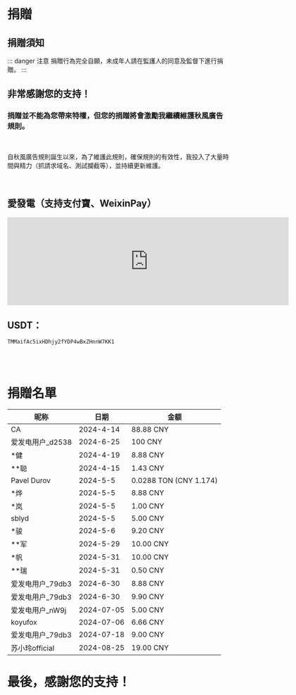 # 捐贈

## 捐贈須知

::: danger 注意
捐贈行為完全自願，未成年人請在監護人的同意及監督下進行捐贈。
:::

## 非常感謝您的支持！
### 捐贈並不能為您帶來特權，但您的捐贈將會激勵我繼續維護秋風廣告規則。

<br>

自秋風廣告規則誕生以來，為了維護此規則，確保規則的有效性，我投入了大量時間與精力（抓請求域名、測試攔截等），並持續更新維護。

<br>

## 愛發電（支持支付寶、WeixinPay）

<iframe src="https://afdian.com/leaflet?slug=AdsRule" width="640" scrolling="no" height="200" frameborder="0"></iframe>

## USDT：
```USDT-Trc20
TMMaifAc5ixHDhjy2fYDP4wBxZHnnW7KK1
```

<br>
<br>

# 捐贈名單

| 昵称                    | 日期        | 金额            |
|-----------------------|------------|-----------------|
| CA                    | 2024-4-14  | 88.88 CNY       |
| 爱发电用户_d2538       | 2024-6-25  | 100 CNY         |
| *健                   | 2024-4-19  | 8.88 CNY        |
| **聪                  | 2024-4-15  | 1.43 CNY        |
| Pavel Durov           | 2024-5-5   | 0.0288 TON (CNY 1.174) |
| *烨                   | 2024-5-5   | 8.88 CNY        |
| *岚                   | 2024-5-5   | 1.00 CNY        |
| sblyd | 2024-5-5 | 5.00 CNY | 
| *骏                   | 2024-5-6   | 9.20 CNY        |
| **军                  | 2024-5-29  | 10.00 CNY       |
| *帆                   | 2024-5-31  | 10.00 CNY       |
| **瑞                  | 2024-5-31  | 0.50 CNY        |
|爱发电用户_79db3  | 2024-6-30  | 8.88 CNY| 
|爱发电用户_79db3  | 2024-6-30  | 9.90 CNY| 
| 爱发电用户_nW9j | 2024-07-05 | 5.00 CNY |
| koyufox | 2024-07-06 | 6.66 CNY|
|爱发电用户_79db3  | 2024-07-18  | 9.00 CNY| 
|苏小玲official  | 2024-08-25  | 19.00 CNY| 

# 最後，感謝您的支持！